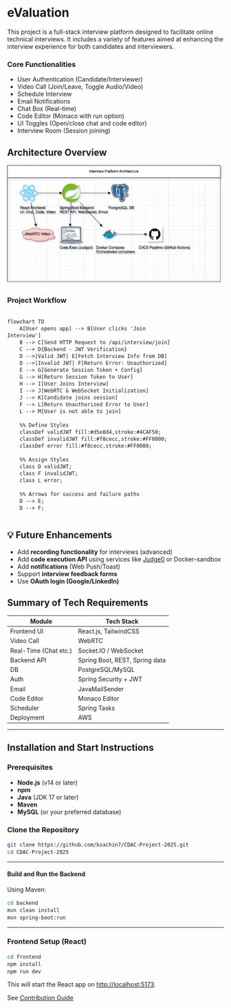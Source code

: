 # eValuation

This project is a full-stack interview platform designed to facilitate online technical interviews. It includes a variety of features aimed at enhancing the interview experience for both candidates and interviewers.

### Core Functionalities

* User Authentication (Candidate/Interviewer)
* Video Call (Join/Leave, Toggle Audio/Video)
* Schedule Interview
* Email Notifications
* Chat Box (Real-time)
* Code Editor (Monaco with run option)
* UI Toggles (Open/close chat and code editor)
* Interview Room (Session joining)

## **Architecture Overview**

![alt text](./react-frontend/public/architecture.diag.png)

### Project Workflow

<div style="width: 400px; overflow-x: auto;">

```mermaid
flowchart TD
    A[User opens app] --> B[User clicks 'Join Interview']
    B --> C[Send HTTP Request to /api/interview/join]
    C --> D{Backend - JWT Verification}
    D -->|Valid JWT| E[Fetch Interview Info from DB]
    D -->|Invalid JWT| F[Return Error: Unauthorized]
    E --> G[Generate Session Token + Config]
    G --> H[Return Session Token to User]
    H --> I[User Joins Interview]
    I --> J[WebRTC & WebSocket Initialization]
    J --> K[Candidate joins session]
    F --> L[Return Unauthorized Error to User]
    L --> M[User is not able to join]
    
    %% Define Styles
    classDef validJWT fill:#d5e8d4,stroke:#4CAF50;
    classDef invalidJWT fill:#f8cecc,stroke:#FF0000;
    classDef error fill:#f8cecc,stroke:#FF0000;
    
    %% Assign Styles
    class D validJWT;
    class F invalidJWT;
    class L error;
    
    %% Arrows for success and failure paths
    D --> E;
    D --> F;
```

</div>

<!-- 
## **Testing**

* ✅ Unit Tests (Jest for frontend, JUnit for backend)
* ✅ Integration Tests for APIs
* ✅ UI/UX responsiveness and error handling

-->

## 💡 Future Enhancements

* Add **recording functionality** for interviews (advanced)
* Add **code execution API** using services like [Judge0](https://judge0.com/) or Docker-sandbox
* Add **notifications** (Web Push/Toast)
* Support **interview feedback forms**
* Use **OAuth login (Google/LinkedIn)**

## Summary of Tech Requirements

| Module                | Tech Stack                        |
| --------------------- | --------------------------------- |
| Frontend UI           | React.js, TailwindCSS             |
| Video Call            | WebRTC                            |
| Real-Time (Chat etc.) | Socket.IO / WebSocket             |
| Backend API           | Spring Boot, REST, Spring data    |
| DB                    | PostgreSQL/MySQL                  |
| Auth                  | Spring Security + JWT             |
| Email                 | JavaMailSender                    |
| Code Editor           | Monaco Editor                     |
| Scheduler             | Spring Tasks                      |
| Deployment            | AWS                               |

---

## Installation and Start Instructions

### Prerequisites

* **Node.js** (v14 or later)
* **npm**
* **Java** (JDK 17 or later)
* **Maven**
* **MySQL** (or your preferred database)

### Clone the Repository

```bash
git clone https://github.com/ksachin7/CDAC-Project-2025.git
cd CDAC-Project-2025
```

---

#### Build and Run the Backend

Using Maven:

```bash
cd backend
mvn clean install
mvn spring-boot:run
```

---

### Frontend Setup (React)

```bash
cd frontend
npm install
npm run dev
```

This will start the React app on [http://localhost:5173](http://localhost:5173).

See [Contribution Guide](/CONTRIBUTING.md)

